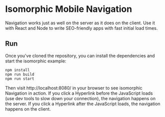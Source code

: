 # Isomorphic Mobile Navigation
Navigation works just as well on the server as it does on the client. Use it with React and Node to write SEO-friendly apps with fast initial load times.

## Run
Once you've cloned the repository, you can install the dependencies and start the isomorphic example:

    npm install
    npm run build
    npm run start
	
Then visit http://localhost:8080/ in your browser to see isomorphic Navigation in action. If you click a Hyperlink before the JavaScript loads (use dev tools to slow down your connection), the navigation happens on the server. If you click a Hyperlink after the JavaScript loads, the navigation happens on the client. 
